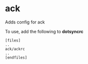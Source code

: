 ack
===

Adds config for ack

To use, add the following to **dotsyncrc**

    [files]
    ..
    ack/ackrc
    ..
    [endfiles]

